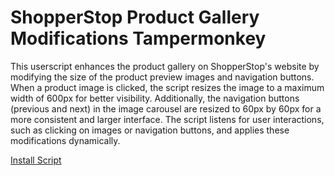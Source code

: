 # ShopperStop Product Gallery Modifications Tampermonkey

This userscript enhances the product gallery on ShopperStop's website by modifying the size of the product preview images and navigation buttons. When a product image is clicked, the script resizes the image to a maximum width of 600px for better visibility. Additionally, the navigation buttons (previous and next) in the image carousel are resized to 60px by 60px for a more consistent and larger interface. The script listens for user interactions, such as clicking on images or navigation buttons, and applies these modifications dynamically.

[Install Script](https://greasyfork.org/en/scripts/520233-shopperstop-product-gallery-modifications)
